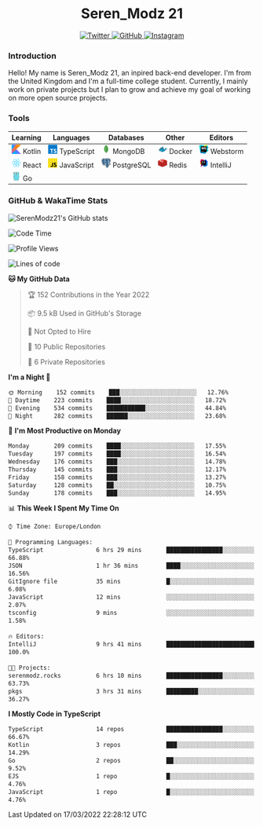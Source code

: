 <div align="center">
  <h1>Seren_Modz 21</h1>
  <a href="https://twitter.com/SerenModz21">
    <img alt="Twitter" src="https://img.shields.io/badge/twitter%20-%231DA1F2.svg?&style=for-the-badge&logo=Twitter&logoColor=white">
  </a>
  <a href="https://github.com/SerenModz21">
    <img alt="GitHub" src="https://img.shields.io/badge/github%20-%23121011.svg?&style=for-the-badge&logo=github&logoColor=white">
  </a>
  <a href="https://www.instagram.com/serenmodz21">
    <img alt="Instagram" src="https://img.shields.io/badge/instagram%20-%23E4405F.svg?&style=for-the-badge&logo=Instagram&logoColor=white">
  </a>
</div>

### Introduction

Hello! My name is Seren_Modz 21, an inpired back-end developer. I'm from the United Kingdom and I'm a full-time college student. Currently, I mainly work on private projects but I plan to grow and achieve my goal of working on more open source projects. 

### Tools

 **Learning**                                        | **Languages**                                               | **Databases**                                               | **Other**                                           | **Editors**                                                  
-----------------------------------------------------|-------------------------------------------------------------|-------------------------------------------------------------|-----------------------------------------------------|--------------------------------------------------------------
 <img width="19px" src="./assets/kotlin.svg"> Kotlin | <img width="19px" src="./assets/typescript.svg"> TypeScript | <img width="19px" src="./assets/mongodb.svg"> MongoDB       | <img width="19px" src="./assets/docker.svg"> Docker | <img width="19px" src="./assets/webstorm.svg"> Webstorm      
 <img width="19px" src="./assets/react.svg"> React   | <img width="19px" src="./assets/javascript.svg"> JavaScript | <img width="19px" src="./assets/postgresql.svg"> PostgreSQL | <img width="19px" src="./assets/redis.svg"> Redis   | <img width="19px" src="./assets/intellij-idea.svg"> IntelliJ
 <img width="19px" src="./assets/go.svg"> Go         |                                                             |                                                             |                                                     |                                                                                                               

### GitHub & WakaTime Stats

![SerenModz21's GitHub stats](https://github-readme-stats.vercel.app/api?username=SerenModz21&show_icons=true&theme=dark)

<!--START_SECTION:waka-->
![Code Time](http://img.shields.io/badge/Code%20Time-1%2C329%20hrs%2027%20mins-blue)

![Profile Views](http://img.shields.io/badge/Profile%20Views-113-blue)

![Lines of code](https://img.shields.io/badge/From%20Hello%20World%20I%27ve%20Written-10%20Thousand%20lines%20of%20code-blue)

**🐱 My GitHub Data** 

> 🏆 152 Contributions in the Year 2022
 > 
> 📦 9.5 kB Used in GitHub's Storage 
 > 
> 🚫 Not Opted to Hire
 > 
> 📜 10 Public Repositories 
 > 
> 🔑 6 Private Repositories  
 > 
**I'm a Night 🦉** 

```text
🌞 Morning    152 commits    ███░░░░░░░░░░░░░░░░░░░░░░   12.76% 
🌆 Daytime    223 commits    ████░░░░░░░░░░░░░░░░░░░░░   18.72% 
🌃 Evening    534 commits    ███████████░░░░░░░░░░░░░░   44.84% 
🌙 Night      282 commits    ██████░░░░░░░░░░░░░░░░░░░   23.68%

```
📅 **I'm Most Productive on Monday** 

```text
Monday       209 commits    ████░░░░░░░░░░░░░░░░░░░░░   17.55% 
Tuesday      197 commits    ████░░░░░░░░░░░░░░░░░░░░░   16.54% 
Wednesday    176 commits    ███░░░░░░░░░░░░░░░░░░░░░░   14.78% 
Thursday     145 commits    ███░░░░░░░░░░░░░░░░░░░░░░   12.17% 
Friday       158 commits    ███░░░░░░░░░░░░░░░░░░░░░░   13.27% 
Saturday     128 commits    ██░░░░░░░░░░░░░░░░░░░░░░░   10.75% 
Sunday       178 commits    ███░░░░░░░░░░░░░░░░░░░░░░   14.95%

```


📊 **This Week I Spent My Time On** 

```text
⌚︎ Time Zone: Europe/London

💬 Programming Languages: 
TypeScript               6 hrs 29 mins       ████████████████░░░░░░░░░   66.88% 
JSON                     1 hr 36 mins        ████░░░░░░░░░░░░░░░░░░░░░   16.56% 
GitIgnore file           35 mins             █░░░░░░░░░░░░░░░░░░░░░░░░   6.08% 
JavaScript               12 mins             ░░░░░░░░░░░░░░░░░░░░░░░░░   2.07% 
tsconfig                 9 mins              ░░░░░░░░░░░░░░░░░░░░░░░░░   1.58%

🔥 Editors: 
IntelliJ                 9 hrs 41 mins       █████████████████████████   100.0%

🐱‍💻 Projects: 
serenmodz.rocks          6 hrs 10 mins       ████████████████░░░░░░░░░   63.73% 
pkgs                     3 hrs 31 mins       █████████░░░░░░░░░░░░░░░░   36.27%

```

**I Mostly Code in TypeScript** 

```text
TypeScript               14 repos            ████████████████░░░░░░░░░   66.67% 
Kotlin                   3 repos             ███░░░░░░░░░░░░░░░░░░░░░░   14.29% 
Go                       2 repos             ██░░░░░░░░░░░░░░░░░░░░░░░   9.52% 
EJS                      1 repo              █░░░░░░░░░░░░░░░░░░░░░░░░   4.76% 
JavaScript               1 repo              █░░░░░░░░░░░░░░░░░░░░░░░░   4.76%

```



 Last Updated on 17/03/2022 22:28:12 UTC
<!--END_SECTION:waka-->
